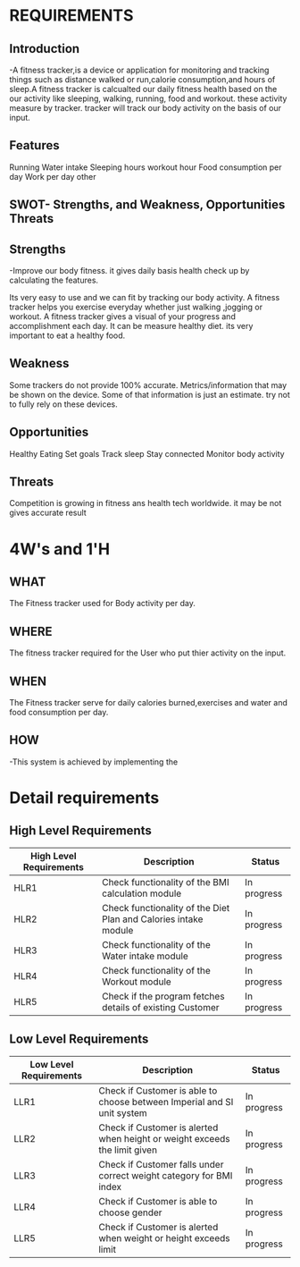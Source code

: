 # REQUIREMENTS

## Introduction

-A fitness tracker,is a device or application for monitoring and tracking things such as distance walked or run,calorie consumption,and hours of sleep.A fitness tracker is calcualted our daily fitness health based on the our activity like sleeping, walking, running, food and workout. these activity measure by tracker. tracker will track our body activity on the basis of our input.

## Features
Running
Water intake
Sleeping hours
workout hour
Food consumption per day
Work per day
other
## SWOT- Strengths, and Weakness, Opportunities Threats
 ## Strengths
 
-Improve our body fitness. it gives daily basis health check up by calculating the features.

Its very easy to use and we can fit by tracking our body activity.
A fitness tracker helps you exercise everyday whether just walking ,jogging or workout.
A fitness tracker gives a visual of your progress and accomplishment each day.
It can be measure healthy diet. its very important to eat a healthy food.

## Weakness

Some trackers do not provide 100% accurate.
Metrics/information that may be shown on the device. Some of that information is just an estimate.
try not to fully rely on these devices.
  
 ## Opportunities
 
Healthy Eating
Set goals
Track sleep
Stay connected
Monitor body activity

## Threats

Competition is growing in fitness ans health tech worldwide.
it may be not gives accurate result
# 4W's and 1'H


## WHAT
The Fitness tracker used for Body activity per day.
## WHERE
The fitness tracker required for the User who put thier activity on the input.

## WHEN
The Fitness tracker serve for daily calories burned,exercises and water and food consumption per day.

## HOW
-This system is achieved by implementing the

# Detail requirements


## High Level Requirements

| High Level Requirements |	Description | Status          |
| ------------------------ | ----------- |----------------
| HLR1 |Check functionality of the BMI calculation module | In progress  |
| HLR2 |Check functionality of the Diet Plan and Calories intake module  | In progress|
| HLR3 |Check functionality of the Water intake module | In progress|
| HLR4 | Check functionality of the Workout module| In progress |
| HLR5 |Check if the program fetches details of existing Customer|In progress |


## Low Level Requirements


| Low Level Requirements |	Description | Status |
| ---------------------- | ------------- |---------------------------------------|
| LLR1 |Check if Customer is able to choose between Imperial and SI unit system  | In progress |
| LLR2 |Check if Customer is alerted when height or weight exceeds the limit given  | In progress|
| LLR3 |Check if Customer falls under correct weight category for BMI index   | In progress|
| LLR4 |Check if Customer is able to choose gender    | In progress|
| LLR5 | Check if Customer is alerted when weight or height exceeds limit  | In progress|
